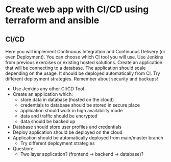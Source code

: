 # Create web app with CI/CD using terraform and ansible

## CI/CD
Here you will implement Continuous Integration and Continuous Delivery (or even Deployment). You can choose which CI tool you will use. Use Jenkins from previous exercises or existing hosted solutions. Create an application that will be connecting to a database. The application should scale depending on the usage. It should be deployed automatically from CI. Try different deployment strategies. Remember about security and backups!

* Use Jenkins any other CI/CD Tool
* Create an application which:
  * store data in database (hosted on the cloud)
  * credentials to database should be stored in secure place
  * application should work in high availability mode
  * data and traffic should be encrypted
  * data should be backed up
* Database should store user profiles and credentials
* Deploy application should be deployed on the cloud
* Application should be automatically deployed from main/master branch
  * Try different deployment strategies
* Question:
  * Two layer application? (frontend → backend → database)?

